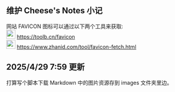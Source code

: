 ## 维护 Cheese's Notes 小记

网站 FAVICON 图标可以通过以下两个工具来获取:  
<img src="https://toolb.cn/static/img/tool.svg" height="24px" /> https://toolb.cn/favicon  
<img src="https://www.zhanid.com/favicon.ico" height="24px" /> https://www.zhanid.com/tool/favicon-fetch.html

## 2025/4/29 7:59 更新

打算写个脚本下载 Markdown 中的图片资源存到 images 文件夹里边。